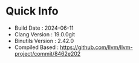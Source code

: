 # Quick Info
* Build Date : 2024-06-11
* Clang Version : 19.0.0git
* Binutils Version : 2.42.0
* Compiled Based : https://github.com/llvm/llvm-project/commit/8462e202
